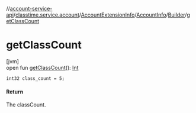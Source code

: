 //[account-service-api](../../../../../index.md)/[classtime.service.account](../../../index.md)/[AccountExtensionInfo](../../index.md)/[AccountInfo](../index.md)/[Builder](index.md)/[getClassCount](get-class-count.md)

# getClassCount

[jvm]\
open fun [getClassCount](get-class-count.md)(): [Int](https://kotlinlang.org/api/latest/jvm/stdlib/kotlin/-int/index.html)

`int32 class_count = 5;`

#### Return

The classCount.
